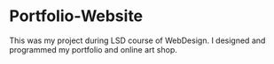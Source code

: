 # Portfolio-Website
This was my project during LSD course of  WebDesign. I designed and programmed my portfolio and online art shop.
